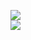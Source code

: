 [![](https://img.shields.io/badge/Made%20With-Github%20Spray-lightgrey.svg?style=for-the-badge&logo=github)](https://github.com/Annihil/github-spray#1748)  
[![](https://i.imgur.com/2DrTn0Z.gif)](https://github.com/Annihil/github-spray)